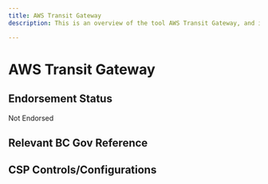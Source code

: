 ```yaml
---
title: AWS Transit Gateway
description: This is an overview of the tool AWS Transit Gateway, and its current status  within BC Gov.

---
```

<!---
Note: this is a generated file.  You should not edit it directly.  Please check https://github.com/bcgov/cloud-pathfinder for details.
-->
# AWS Transit Gateway



## Endorsement Status
Not Endorsed

## Relevant BC Gov Reference


## CSP Controls/Configurations
